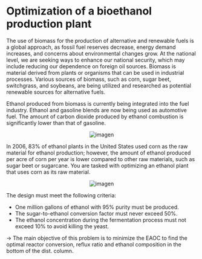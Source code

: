 # Optimization of a bioethanol production plant

The use of biomass for the production of alternative and renewable fuels is a global approach, as fossil fuel reserves decrease, energy demand increases, and concerns about environmental changes grow. At the national level, we are seeking ways to enhance our national security, which may include reducing our dependence on foreign oil sources. Biomass is material derived from plants or organisms that can be used in industrial processes. Various sources of biomass, such as corn, sugar beet, switchgrass, and soybeans, are being utilized and researched as potential renewable sources for alternative fuels.

Ethanol produced from biomass is currently being integrated into the fuel industry. Ethanol and gasoline blends are now being used as automotive fuel. The amount of carbon dioxide produced by ethanol combustion is significantly lower than that of gasoline.

<div align="center">
  <img src="https://github.com/user-attachments/assets/13495ed3-baec-47fd-b216-6b767dc2de26" alt="imagen" />
</div>

In 2006, 83% of ethanol plants in the United States used corn as the raw material for ethanol production; however, the amount of ethanol produced per acre of corn per year is lower compared to other raw materials, such as sugar beet or sugarcane. You are tasked with optimizing an ethanol plant that uses corn as its raw material.

<div align="center">
  <img src="https://github.com/user-attachments/assets/261c886e-d64d-41b0-a44a-6c08a26eaa3b" alt="imagen" />
</div>

The design must meet the following criteria:

* One million gallons of ethanol with 95% purity must be produced.
* The sugar-to-ethanol conversion factor must never exceed 50%.
* The ethanol concentration during the fermentation process must not exceed 10% to avoid killing the yeast.

-> The main objective of this problem is to minimize the EAOC to find the optimal reactor conversion, reflux ratio and ethanol composition in the bottom of the dist. column. 
